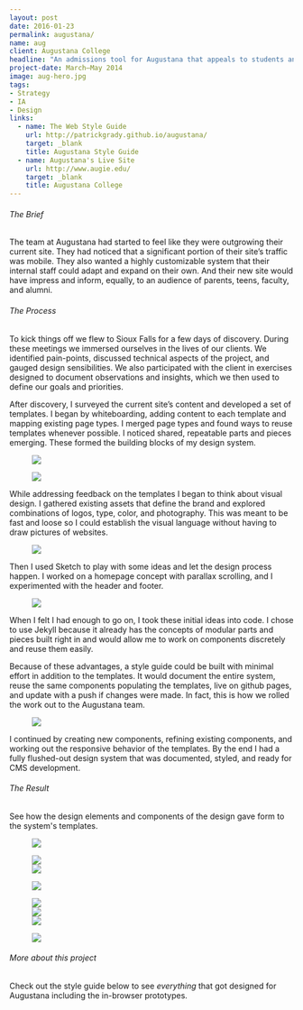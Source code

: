 ```yaml
---
layout: post
date: 2016-01-23
permalink: augustana/
name: aug
client: Augustana College
headline: "An admissions tool for Augustana that appeals to students and informs parents"
project-date: March–May 2014
image: aug-hero.jpg
tags:
- Strategy
- IA
- Design
links:
  - name: The Web Style Guide
    url: http://patrickgrady.github.io/augustana/
    target: _blank
    title: Augustana Style Guide
  - name: Augustana's Live Site
    url: http://www.augie.edu/
    target: _blank
    title: Augustana College
---
```


<div class="measure">
  <h6>The Brief</h6>

  <p>The team at Augustana had started to feel like they were outgrowing their current site. They had  noticed that a significant portion of their site’s traffic was mobile. They also wanted a highly customizable system that their internal staff could adapt and expand on their own. And their new site would have impress and inform, equally, to an audience of parents, teens, faculty, and alumni.</p>

  <h6>The Process</h6>

  <p>To kick things off we flew to Sioux Falls for a few days of discovery. During these meetings we immersed ourselves in the lives of our clients. We identified pain-points, discussed technical aspects of the project, and gauged design sensibilities. We also participated with the client in exercises designed to document observations and insights, which we then used to define our goals and priorities.</p>

  <p>After discovery, I surveyed the current site’s content and developed a set of templates. I began by whiteboarding, adding content to each template and mapping existing page types. I merged page types and found ways to reuse templates whenever possible. I noticed shared, repeatable parts and pieces emerging. These formed the building blocks of my design system.</p>
</div>

<figure class="img-inline">
  <img class="" src="{{ site.baseurl }}/assets/imgs/aug-evolution.png"/>
</figure>

<figure class="img-wide">
  <img class="" src="{{ site.baseurl }}/assets/imgs/aug-wires.png"/>
</figure>

<div class="measure">
  <p>While addressing feedback on the templates I began to think about visual design. I gathered existing assets that define the brand and explored combinations of logos, type, color, and photography. This was meant to be fast and loose so I could establish the visual language without having to draw pictures of&nbsp;websites.</p>
</div>

<figure class="img-wide">
  <img class="" src="{{ site.baseurl }}/assets/imgs/aug-elements.jpg"/>
</figure>

<div class="measure">
  <p>Then I used Sketch to play with some ideas and let the design process happen. I worked on a homepage concept with parallax scrolling, and I  experimented with the header and footer.</p>
</div>

<figure class="img-inline">
  <img class="" src="{{ site.baseurl }}/assets/imgs/aug-header-footer.png"/>
</figure>

<div class="measure">
  <p>When I felt I had enough to go on, I took these initial ideas into code. I chose to use Jekyll because it already has the concepts of modular parts and pieces built right in and would allow me to work on components discretely and reuse them easily.</p>

  <p>Because of these advantages, a style guide could  be built with minimal effort in addition to the templates. It would document the entire system, reuse the same components populating the templates, live on github pages, and update with a push if changes were made. In fact, this is how we rolled the work out to the Augustana team.</p>
</div>

<figure class="img-inline">
  <img class="screen" src="{{ site.baseurl }}/assets/imgs/aug-styleguide.jpg"/>
</figure>

<div class="measure">
  <p>I continued by creating new components, refining existing components, and working out the responsive behavior of the templates. By the end I had a fully flushed-out design system that was documented, styled, and ready for CMS development.</p>

  <h6>The Result</h6>

  <p>See how the design elements and components of the design gave form to the system's templates.</p>
</div>

<figure class="img-wide">
  <img class="screen" src="{{ site.baseurl }}/assets/imgs/aug-home.jpg"/>
</figure>

<figure class="img-row">
  <div class="flex-container">
    <img class="screen" src="{{ site.baseurl }}/assets/imgs/aug-event.jpg"/>
  </div>
  <div class="flex-container">
    <img class="screen" src="{{ site.baseurl }}/assets/imgs/aug-body.jpg"/>
  </div>
</figure>

<figure class="img-row">
  <div class="flex-container">
    <img class="screen" src="{{ site.baseurl }}/assets/imgs/aug-general.jpg"/>
  </div>
</figure>

<figure class="img-row">
  <div class="flex-container">
    <img class="screen" src="{{ site.baseurl }}/assets/imgs/aug-mobile-1.jpg"/>
  </div>
  <div class="flex-container">
    <img class="screen" src="{{ site.baseurl }}/assets/imgs/aug-mobile-2.jpg"/>
  </div>
  <div class="flex-container">
    <img class="screen" src="{{ site.baseurl }}/assets/imgs/aug-mobile-3.jpg"/>
  </div>
</figure>

<figure class="img-row">
  <div class="flex-container">
    <img class="screen" src="{{ site.baseurl }}/assets/imgs/aug-footer.jpg"/>
  </div>
</figure>

<div class="measure">
  <h6>More about this project</h6>
  <p>Check out the style guide below to see <i>everything</i> that got designed for Augustana including the in-browser prototypes.</p>
</div>
